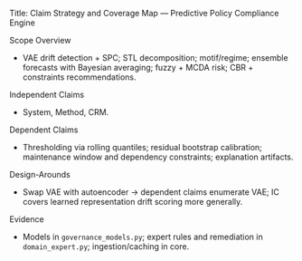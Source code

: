 Title: Claim Strategy and Coverage Map — Predictive Policy Compliance Engine

Scope Overview
- VAE drift detection + SPC; STL decomposition; motif/regime; ensemble forecasts with Bayesian averaging; fuzzy + MCDA risk; CBR + constraints recommendations.

Independent Claims
- System, Method, CRM.

Dependent Claims
- Thresholding via rolling quantiles; residual bootstrap calibration; maintenance window and dependency constraints; explanation artifacts.

Design-Arounds
- Swap VAE with autoencoder → dependent claims enumerate VAE; IC covers learned representation drift scoring more generally.

Evidence
- Models in `governance_models.py`; expert rules and remediation in `domain_expert.py`; ingestion/caching in core.


